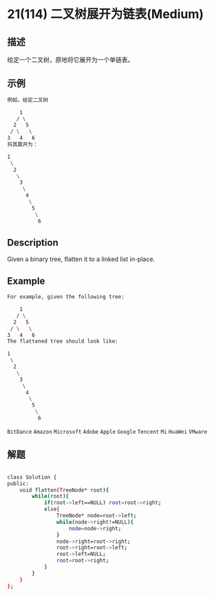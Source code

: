 # 21(114) 二叉树展开为链表(Medium)
## 描述

给定一个二叉树，原地将它展开为一个单链表。

## 示例

```bash
例如，给定二叉树

    1
   / \
  2   5
 / \   \
3   4   6
将其展开为：

1
 \
  2
   \
    3
     \
      4
       \
        5
         \
          6

``` 

## Description

Given a binary tree, flatten it to a linked list in-place.

## Example

```bash
For example, given the following tree:

    1
   / \
  2   5
 / \   \
3   4   6
The flattened tree should look like:

1
 \
  2
   \
    3
     \
      4
       \
        5
         \
          6

```

`BitDance` `Amazon` `Microsoft` `Adobe` `Apple` `Google` `Tencent` `Mi` `HuaWei` `VMware`

## 解题

```bash

class Solution {
public:
    void flatten(TreeNode* root){
        while(root){
            if(root->left==NULL) root=root->right;
            else{
                TreeNode* node=root->left;
                while(node->right!=NULL){
                    node=node->right;
                }
                node->right=root->right;
                root->right=root->left;
                root->left=NULL;
                root=root->right;
            }
        }
    }
};

```